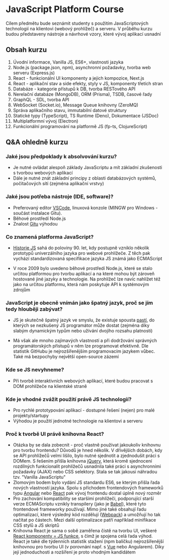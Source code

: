 # JavaScript Platform Course

Cílem předmětu bude seznámit studenty s použitím JavaScriptových technologií
na klientovi (webový prohlížeč) a serveru. V průběhu kurzu budou představeny
nástroje a návrhové vzory, které vývoj aplikací usnadní

## Obsah kurzu

1. Úvodní informace, Vanilla JS, ES6+, vlastnosti jazyka
2. Node.js (package.json, npm), asynchronní požadavky, tvorba web serveru (Express.js)
3. React - funkcionální UI komponenty a jejich kompozice, Next.js
4. React - aplikační stav a side efekty, styly v JS, komponenty třetích stran
5. Databáze - kategorie přístupů k DB, tvorba RESTového API
6. Nerelační databáze (MongoDB), ORM (Prisma), TSDB, časové řady
7. GraphQL - SDL, tvorba API
8. WebSocket (Socket.io), Message Queue knihovny (ZeroMQ)
9. Správa aplikačního stavu, immutabilní datové struktury
10. Statické typy (TypeScript), TS Runtime (Deno), Dokumentace (JSDoc)
11. Multiplatformní vývoj (Electron)
12. Funkcionální programování na platformě JS (fp-ts, ClojureScript)

## Q&A ohledně kurzu

### Jaké jsou předpoklady k absolvování kurzu?

* Je nutné ovládat alespoň základy JavaScriptu a mít základní zkušenosti s tvorbou webových aplikací
* Dále je nutné znát základní principy z oblasti databázových systémů, počítačových sítí (zejména aplikační vrstvy)

### Jaké jsou potřeba nástroje (IDE, software)?

* Preferovaný editor [VSCode](https://code.visualstudio.com/), linuxová konzole (MINGW pro Windows - součást instalace Gitu).
* Běhové prostředí Node.js
* Znalost [Gitu](https://git-scm.com/) výhodou

### Co znamená platforma JavaScript?

* [Historie JS](https://youtu.be/Sh6lK57Cuk4) sahá do poloviny 90. let, kdy postupně vzniklo několik prototypů univerzálního jazyka pro webové prohlížeče. Z těch pak vychází standardizovaná specifikace jazyka JS známá jako ECMAScript

* V roce 2009 bylo uvedeno běhové prostředí Node.js, které se stalo určitou platformou pro tvorbu aplikací a na které mohou být zároveň hostované jiné jazyky a technologie. Na prohlížeč lze navíc nahlížet též jako na určitou platformu, která nám poskytuje API k systémovým zdrojům

### JavaScript je obecně vnímán jako špatný jazyk, proč se jím tedy hlouběji zabývat?

* JS je skutečně špatný jazyk ve smyslu, že existuje spousta [pastí](https://youtu.be/et8xNAc2ic8), do kterých se nezkušený JS programátor může dostat (zejména díky slabým dynamickým typům nebo užívání dvojího rozsahu platnosti)

* Má však ale mnoho zajímavých vlastností a při dodržování správných programátorských přístupů v něm lze programovat efektivně. Dle statistik GitHubu je nejrozšířenějším programovacím jazykem vůbec. Také má bezpochyby největší open-source zázemí

### Kde se JS nevyhneme?

* Při tvorbě interaktivních webových aplikací, které budou pracovat s DOM prohlížeče na klientské straně

### Kde je vhodné zvážit použití právě JS technologií?

* Pro rychlé prototypování aplikací - dostupné řešení (nejen) pro malé projekty/startupy
* Výhodou je použití jednotné technologie na klientovi a serveru

### Proč k tvorbě UI právě knihovna React?

* Otázka by se dala zobecnit - proč vlastně používat jakoukoliv knihovnu pro tvorbu frontendu? Důvodů je hned několik. V dřívějších dobách, kdy se API prohlížečů velmi lišilo, bylo nutné sjednotit a zjednodušit práci s DOMem. S řešením přišla knihovna [jQuery](https://jquery.com/), která kromě sjednocení rozdílných funkcionalit prohlížečů usnadnila také práci s asynchronními požadavky (AJAX) nebo CSS selektory. Stala se tak jakousi náhradou tzv. "Vanilla JavaScriptu"
* Zlomovým bodem bylo vydání JS standardu ES6, se kterým přišla řada nových vlastností jazyka. Spolu s příchodem frontendových frameworků typu [Angular](https://angular.io/) nebo [React](https://reactjs.org/) pak vývoj frontendu dostal úplně nový rozměr
* Pro zachování kompatibility se staršími prohlížeči, podporující starší verze ECMAScriptu vznikly transpilery (jako je [Babel](https://babeljs.io/)), které tyto frontendové frameworky používají. Mimo jiné také obsahují řadu optimalizací, které výsledný kód rozdělují ([Webpack](webpack)) a umožňují ho tak načítat po částech. Mezi další optimalizace patří například minifikace CSS stylů a JS skriptů
* Knihovna React je sama o sobě zaměřena čistě na tvorbu UI, veškeré [React komponenty = JS funkce](https://reactjs.org/docs/introducing-jsx.html), s čímž je spojena celá řada výhod. React je také dle týdenních statistik stažení (npm balíčku) nejrozšířenější knihovnou pro tvorbu UI (v porovnání např. s [Vue](https://vuejs.org/) nebo Angularem). Díky její jednoduchosti a rozšíření je proto vhodným kandidátem